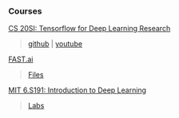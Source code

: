 ### Courses
[CS 20SI: Tensorflow for Deep Learning Research](https://web.stanford.edu/class/cs20si/)
> [github](https://github.com/chiphuyen/stanford-tensorflow-tutorials) | [youtube](https://www.youtube.com/watch?v=g-EvyKpZjmQ)

[FAST.ai](http://course.fast.ai)
> [Files](http://files.fast.ai/files/)

[MIT 6.S191: Introduction to Deep Learning](https://www.youtube.com/watch?v=IgSuFYamZas&list=PLkkuNyzb8LmxFutYuPA7B4oiMn6cjD6Rs)
> [Labs](https://github.com/yala/introdeeplearning)

